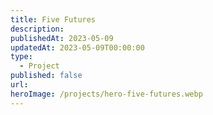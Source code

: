 ```yaml
---
title: Five Futures
description: 
publishedAt: 2023-05-09
updatedAt: 2023-05-09T00:00:00
type:
  - Project
published: false
url: 
heroImage: /projects/hero-five-futures.webp
---
```

